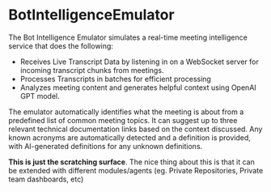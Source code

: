 # BotIntelligenceEmulator
The Bot Intelligence Emulator simulates a real-time meeting intelligence service that does the following:

- Receives Live Transcript Data by listening in on a WebSocket server for incoming transcript chunks from meetings. 
- Processes Transcripts in batches for efficient processing
- Analyzes meeting content and generates helpful context using OpenAI GPT model. 

The emulator automatically identifies what the meeting is about from a predefined list of common meeting topics. It can suggest up to three relevant technical documentation links based on the context discussed. Any known acronyms are automatically detected and a definition is provided, with AI-generated definitions for any unknown definitions. 

**This is just the scratching surface**. The nice thing about this is that it can be extended with different modules/agents (eg. Private Repositories, Private team dashboards, etc)
